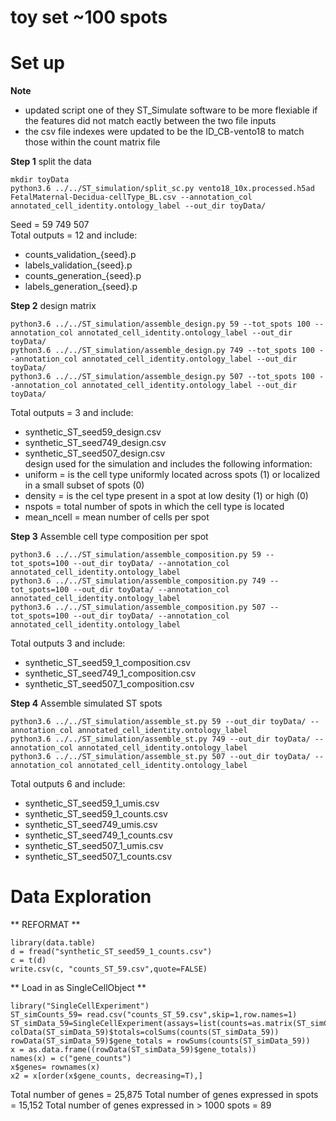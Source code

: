 # toy set ~100 spots 

# Set up
**Note**  
- updated script one of they ST_Simulate software to be more flexiable if the features did not match eactly between the two file inputs 
- the csv file indexes were updated to be the ID_CB-vento18 to match those within the count matrix file

**Step 1** split the data  
```
mkdir toyData
python3.6 ../../ST_simulation/split_sc.py vento18_10x.processed.h5ad FetalMaternal-Decidua-cellType_BL.csv --annotation_col annotated_cell_identity.ontology_label --out_dir toyData/
```
Seed = 59 749 507  
Total outputs = 12 and include:
- counts_validation_{seed}.p
- labels_validation_{seed}.p
- counts_generation_{seed}.p
- labels_generation_{seed}.p

**Step 2** design matrix  
```
python3.6 ../../ST_simulation/assemble_design.py 59 --tot_spots 100 --annotation_col annotated_cell_identity.ontology_label --out_dir toyData/
python3.6 ../../ST_simulation/assemble_design.py 749 --tot_spots 100 --annotation_col annotated_cell_identity.ontology_label --out_dir toyData/
python3.6 ../../ST_simulation/assemble_design.py 507 --tot_spots 100 --annotation_col annotated_cell_identity.ontology_label --out_dir toyData/
```

Total outputs = 3 and include:
- synthetic_ST_seed59_design.csv
- synthetic_ST_seed749_design.csv
- synthetic_ST_seed507_design.csv  
design used for the simulation and includes the following information: 
- uniform = is the cell type uniformly located across spots (1) or localized in a small subset of spots (0) 
- density = is the cel type present in a spot at low desity (1) or high (0)
- nspots = total number of spots in which the cell type is located 
- mean_ncell = mean number of cells per spot

**Step 3** Assemble cell type composition per spot   
```
python3.6 ../../ST_simulation/assemble_composition.py 59 --tot_spots=100 --out_dir toyData/ --annotation_col annotated_cell_identity.ontology_label
python3.6 ../../ST_simulation/assemble_composition.py 749 --tot_spots=100 --out_dir toyData/ --annotation_col annotated_cell_identity.ontology_label
python3.6 ../../ST_simulation/assemble_composition.py 507 --tot_spots=100 --out_dir toyData/ --annotation_col annotated_cell_identity.ontology_label
```

Total outputs 3 and include:  
- synthetic_ST_seed59_1_composition.csv
- synthetic_ST_seed749_1_composition.csv
- synthetic_ST_seed507_1_composition.csv

**Step 4** Assemble simulated ST spots  
```
python3.6 ../../ST_simulation/assemble_st.py 59 --out_dir toyData/ --annotation_col annotated_cell_identity.ontology_label
python3.6 ../../ST_simulation/assemble_st.py 749 --out_dir toyData/ --annotation_col annotated_cell_identity.ontology_label
python3.6 ../../ST_simulation/assemble_st.py 507 --out_dir toyData/ --annotation_col annotated_cell_identity.ontology_label
```

Total outputs 6 and include: 
-  synthetic_ST_seed59_1_umis.csv
-  synthetic_ST_seed59_1_counts.csv
-  synthetic_ST_seed749_umis.csv
-  synthetic_ST_seed749_1_counts.csv
-  synthetic_ST_seed507_1_umis.csv
-  synthetic_ST_seed507_1_counts.csv

# Data Exploration 

** REFORMAT ** 
```
library(data.table)
d = fread("synthetic_ST_seed59_1_counts.csv")
c = t(d)
write.csv(c, "counts_ST_59.csv",quote=FALSE)
```

** Load in as SingleCellObject **
```
library("SingleCellExperiment")
ST_simCounts_59= read.csv("counts_ST_59.csv",skip=1,row.names=1)
ST_simData_59=SingleCellExperiment(assays=list(counts=as.matrix(ST_simCounts_59)))
colData(ST_simData_59)$totals=colSums(counts(ST_simData_59))
rowData(ST_simData_59)$gene_totals = rowSums(counts(ST_simData_59))
x = as.data.frame((rowData(ST_simData_59)$gene_totals))
names(x) = c("gene_counts")
x$genes= rownames(x)
x2 = x[order(x$gene_counts, decreasing=T),]
```
Total number of genes = 25,875
Total number of genes expressed in spots = 15,152
Total number of genes expressed in > 1000 spots = 89

